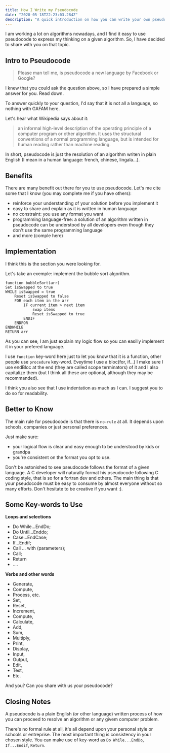 ```yaml
---
title: How I Write my Pseudocode
date: "2020-05-18T22:23:03.284Z"
description: "A quick introduction on how you can write your own pseudocode"
---
```


I am working a lot on algorithms nowadays, and I find it easy to use pseudocode to express my thinking on a given algorithm. So, I have decided to share with you on that topic.

## Intro to Pseudocode
> Please man tell me, is pseudocode a new language by Facebook or Google?

I knew that you could ask the question above, so I have prepared a simple answer for you. Read down.

To answer quickly to your question, I'd say that it is not all a language, so nothing with GAFAM here.

Let's hear what Wikipedia says about it:

>  an informal high-level description of the operating principle of a computer program or other algorithm. It uses the structural conventions of a normal programming language, but is intended for human reading rather than machine reading.

In short, pseudocode is just the resolution of an algorithm writen in plain English (I mean in a human language: french, chinese, lingala...).

## Benefits
There are many benefit out there for you to use pseudocode. Let's me cite some that I know (you may complete me if you have others):
* reinforce your understanding of your solution before you implement it
* easy to share and explain as it is written in human language
* no constraint: you use any format you want
* programming language-free: a solution of an algorithm written in pseudocode can be understood by all developers even though they don't use the same programming language
* and more (comple here)  

## Implementation
I think this is the section you were looking for.

Let's take an exemple: implement the bubble sort algorithm.

```
function bubbleSort(arr)
Set isSwapped to true
WHILE isSwapped = true
    Reset isSwapped to false
    FOR each item in the arr
        IF current item > next item
            swap items
            Reset isSwapped to true
        ENDIF
    ENDFOR
ENDWHILE
RETURN arr
```
As you can see, I am just explain my logic flow so you can easilly implement it in your prefered language.

I use `function` key-word here just to let you know that it is a function, other people use `procedure` key-word. Eveytime I use a bloc(for, if...) I make sure I use endBloc at the end (they are called scope terminators) of it and I also capitalize them (but I think all these are optional, although they may be recommanded). 

I think you also see that I use indentation as much as I can. I suggest you to do so for readability.

## Better to Know
The main rule for pseudocode is that there is `no-rule` at all. It depends upon schools, companies or just personal preferences. 

Just make sure:

* your logical flow is clear and easy enough to be understood by kids or grandpa
* you're consistent on the format you opt to use.

Don't be astonished to see pseudocode follows the format of a given language. A C developer will naturally format his pseudocode following C coding style, that is so for a fortran dev and others. The main thing is that your pseudocode must be easy to consume by almost everyone without so many efforts. Don't hesitate to be creative if you want :).

## Some Key-words to Use

**Loops and selections**

* Do While...EndDo; 
* Do Until...Enddo; 
* Case...EndCase; 
* If...Endif; 
* Call ... with (parameters); 
* Call; 
* Return 
* ....

**Verbs and other words**

* Generate, 
* Compute, 
* Process, etc. 
* Set, 
* Reset, 
* Increment, 
* Compute, 
* Calculate, 
* Add, 
* Sum, 
* Multiply,
* Print, 
* Display, 
* Input, 
* Output, 
* Edit, 
* Test,
* Etc. 

And you? Can you share with us your pseudocode? 

## Closing Notes

A pseudocode is a plain English (or other language) written process of how you can proceed to resolve an algorithm or any givem computer problem.

There's no formal rule at all, it's all depend upon your personal style or schools or entreprise. The most important thing is consistency in your chosen style. You can make use of key-word as `Do While...EndDo`, `If...Endif`, `Return`.